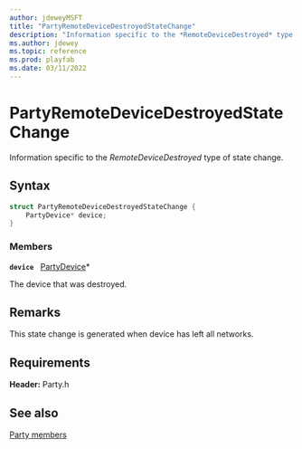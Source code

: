 ```yaml
---
author: jdeweyMSFT
title: "PartyRemoteDeviceDestroyedStateChange"
description: "Information specific to the *RemoteDeviceDestroyed* type of state change."
ms.author: jdewey
ms.topic: reference
ms.prod: playfab
ms.date: 03/11/2022
---
```


# PartyRemoteDeviceDestroyedStateChange  

Information specific to the *RemoteDeviceDestroyed* type of state change.  

## Syntax  
  
```cpp
struct PartyRemoteDeviceDestroyedStateChange {  
    PartyDevice* device;  
}  
```
  
### Members  
  
**`device`** &nbsp; [PartyDevice](../classes/PartyDevice/partydevice.md)*  
  
The device that was destroyed.
  
## Remarks  
  
This state change is generated when device has left all networks.
  
## Requirements  
  
**Header:** Party.h
  
## See also  
[Party members](../party_members.md)  

  
  
